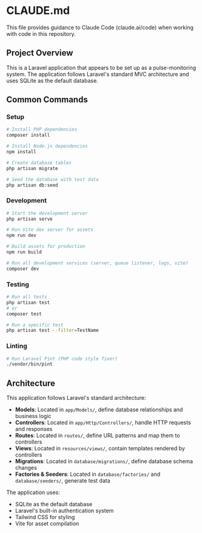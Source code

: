 # CLAUDE.md

This file provides guidance to Claude Code (claude.ai/code) when working with code in this repository.

## Project Overview

This is a Laravel application that appears to be set up as a pulse-monitoring system. The application follows Laravel's standard MVC architecture and uses SQLite as the default database.

## Common Commands

### Setup

```bash
# Install PHP dependencies
composer install

# Install Node.js dependencies
npm install

# Create database tables
php artisan migrate

# Seed the database with test data
php artisan db:seed
```

### Development

```bash
# Start the development server
php artisan serve

# Run Vite dev server for assets
npm run dev

# Build assets for production
npm run build

# Run all development services (server, queue listener, logs, vite)
composer dev
```

### Testing

```bash
# Run all tests
php artisan test
# or
composer test

# Run a specific test
php artisan test --filter=TestName
```

### Linting

```bash
# Run Laravel Pint (PHP code style fixer)
./vendor/bin/pint
```

## Architecture

This application follows Laravel's standard architecture:

- **Models**: Located in `app/Models/`, define database relationships and business logic
- **Controllers**: Located in `app/Http/Controllers/`, handle HTTP requests and responses
- **Routes**: Located in `routes/`, define URL patterns and map them to controllers
- **Views**: Located in `resources/views/`, contain templates rendered by controllers
- **Migrations**: Located in `database/migrations/`, define database schema changes
- **Factories & Seeders**: Located in `database/factories/` and `database/seeders/`, generate test data

The application uses:
- SQLite as the default database
- Laravel's built-in authentication system
- Tailwind CSS for styling
- Vite for asset compilation